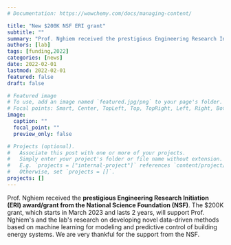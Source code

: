 ```yaml
---
# Documentation: https://wowchemy.com/docs/managing-content/

title: "New $200K NSF ERI grant"
subtitle: ""
summary: "Prof. Nghiem received the prestigious Engineering Research Initiation (ERI) award/grant from the National Science Foundation."
authors: [lab]
tags: [funding,2022]
categories: [news]
date: 2022-02-01
lastmod: 2022-02-01
featured: false
draft: false

# Featured image
# To use, add an image named `featured.jpg/png` to your page's folder.
# Focal points: Smart, Center, TopLeft, Top, TopRight, Left, Right, BottomLeft, Bottom, BottomRight.
image:
  caption: ""
  focal_point: ""
  preview_only: false

# Projects (optional).
#   Associate this post with one or more of your projects.
#   Simply enter your project's folder or file name without extension.
#   E.g. `projects = ["internal-project"]` references `content/project/deep-learning/index.md`.
#   Otherwise, set `projects = []`.
projects: []
---
```


Prof. Nghiem received the **prestigious Engineering Research Initiation (ERI) award/grant from the National Science Foundation (NSF)**.  The $200K grant, which starts in March 2023 and lasts 2 years, will support Prof. Nghiem's and the lab's research on developing novel data-driven methods based on machine learning for modeling and predictive control of building energy systems.  We are very thankful for the support from the NSF.
